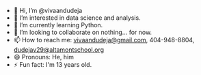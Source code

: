 - 👋 Hi, I’m @vivaandudeja
- 👀 I’m interested in data science and analysis.
- 🌱 I’m currently learning Python.
- 💞️ I’m looking to collaborate on nothing... for now.
- 📫 How to reach me: vivaandudeja@gmail.com, 404-948-8804, dudejav29@altamontschool.org
- 😄 Pronouns: He, him
- ⚡ Fun fact: I'm 13 years old.

<!---
vivaandudeja/vivaandudeja is a ✨ special ✨ repository because its `README.md` (this file) appears on your GitHub profile.
You can click the Preview link to take a look at your changes.
--->
